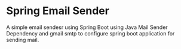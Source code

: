 # Spring Email Sender
A simple email sendesr using Spring Boot using Java Mail Sender Dependency and gmail smtp to configure spring boot application for sending mail. 
